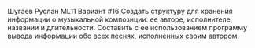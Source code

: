 Шугаев Руслан ML11
Вариант #16
Создать структуру для хранения информации о музыкальной композиции: ее авторе, исполнителе, названии и длительности. Составить с ее
использованием программу вывода информации обо всех песнях, исполненных своим автором.
